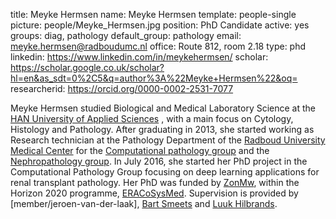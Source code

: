 title: Meyke Hermsen
name: Meyke Hermsen
template: people-single
picture: people/Meyke_Hermsen.jpg
position: PhD Candidate
active: yes
groups: diag, pathology
default_group: pathology
email: meyke.hermsen@radboudumc.nl
office: Route 812, room 2.18
type: phd
linkedin: https://www.linkedin.com/in/meykehermsen/
scholar: https://scholar.google.co.uk/scholar?hl=en&as_sdt=0%2C5&q=author%3A%22Meyke+Hermsen%22&oq=
researcherid: https://orcid.org/0000-0002-2531-7077

Meyke Hermsen studied Biological and Medical Laboratory Science at the [HAN University of Applied Sciences](https://www.han.nl/opleidingen/hbo/biologie-medisch-laboratorium/voltijd/) , with a main focus on Cytology, Histology and Pathology. After graduating in 2013, she started working as Research technician at the Pathology Department of the [Radboud University Medical Center](https://www.radboudumc.nl/afdelingen/pathologie) for the [Computational pathology group](https://www.computationalpathologygroup.eu/) and the [Nephropathology group](https://smeetslab.org/). In July 2016, she started her PhD project in the Computational Pathology Group focusing on deep learning applications for renal transplant pathology. Her PhD was funded by [ZonMw](https://www.zonmw.nl/nl/onderzoek-resultaten/translationeel-onderzoek/programmas/project-detail/eracosysmed/sys-mifta-systems-medicine-approach-to-minimize-macrophage-associated-interstitial-fibrosis-and-tub/), within the Horizon 2020 programme, [ERACoSysMed](https://www.eracosysmed.eu/). Supervision is provided by [member/jeroen-van-der-laak], [Bart Smeets](https://smeetslab.org/) and [Luuk Hilbrands](https://www.radboudumc.nl/en/people/luuk-hilbrands). 
